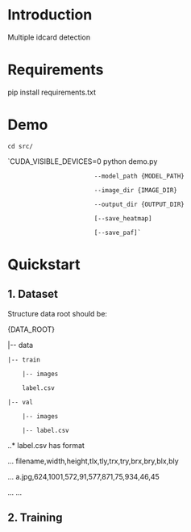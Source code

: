 # Introduction 

Multiple idcard detection

# Requirements

pip install requirements.txt

# Demo

`cd src/`

`CUDA_VISIBLE_DEVICES=0 python demo.py

                            --model_path {MODEL_PATH}

                            --image_dir {IMAGE_DIR}

                            --output_dir {OUTPUT_DIR}

                            [--save_heatmap]

                            [--save_paf]`

# Quickstart

## 1. Dataset

Structure data root should be:

{DATA_ROOT}

|-- data

    |-- train

        |-- images

        label.csv

    |-- val

        |-- images

        |-- label.csv

..* label.csv has format

... filename,width,height,tlx,tly,trx,try,brx,bry,blx,bly

... a.jpg,624,1001,572,91,577,871,75,934,46,45

... ...


## 2. Training


